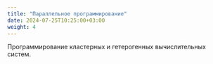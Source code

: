 ```yaml
---
title: "Параллельное программирование"
date: 2024-07-25T10:25:00+03:00
weight: 4
---
```


Программирование кластерных и гетерогенных вычислительных систем.
<!--more-->

